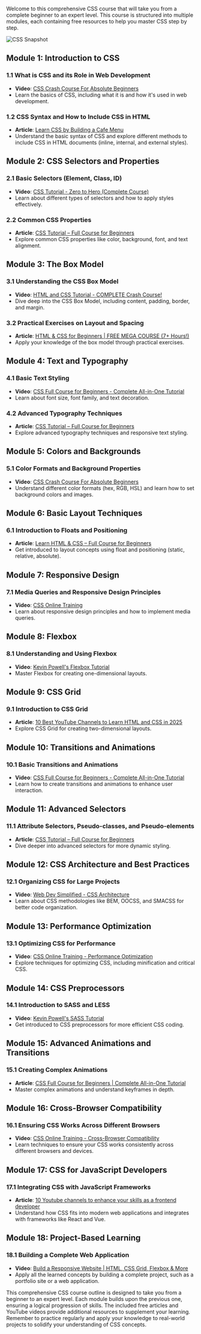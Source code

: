 
Welcome to this comprehensive CSS course that will take you from a complete beginner to an expert level. This course is structured into multiple modules, each containing free resources to help you master CSS step by step.

![CSS Snapshot](https://upload.wikimedia.org/wikipedia/commons/thumb/b/b5/W3C_CSS_Snapshot.png/500px-W3C_CSS_Snapshot.png)

## Module 1: Introduction to CSS

### 1.1 What is CSS and its Role in Web Development
- **Video**: [CSS Crash Course For Absolute Beginners](https://www.youtube.com/watch?v=yfoY53QXEnI)
- Learn the basics of CSS, including what it is and how it's used in web development.

### 1.2 CSS Syntax and How to Include CSS in HTML
- **Article**: [Learn CSS by Building a Cafe Menu](https://www.freecodecamp.org/learn/2022/responsive-web-design/learn-basic-css-by-building-a-cafe-menu/step-1)
- Understand the basic syntax of CSS and explore different methods to include CSS in HTML documents (inline, internal, and external styles).

## Module 2: CSS Selectors and Properties

### 2.1 Basic Selectors (Element, Class, ID)
- **Video**: [CSS Tutorial - Zero to Hero (Complete Course)](https://www.youtube.com/watch?v=1Rs2ND1ryYc)
- Learn about different types of selectors and how to apply styles effectively.

### 2.2 Common CSS Properties
- **Article**: [CSS Tutorial – Full Course for Beginners](https://www.freecodecamp.org/news/css-full-course/)
- Explore common CSS properties like color, background, font, and text alignment.

## Module 3: The Box Model

### 3.1 Understanding the CSS Box Model
- **Video**: [HTML and CSS Tutorial - COMPLETE Crash Course!](https://www.youtube.com/watch?v=D-h8L5hgW-w)
- Dive deep into the CSS Box Model, including content, padding, border, and margin.

### 3.2 Practical Exercises on Layout and Spacing
- **Article**: [HTML & CSS for Beginners | FREE MEGA COURSE (7+ Hours!)](https://www.freecodecamp.org/news/html-css-11-hour-course/)
- Apply your knowledge of the box model through practical exercises.

## Module 4: Text and Typography

### 4.1 Basic Text Styling
- **Video**: [CSS Full Course for Beginners - Complete All-in-One Tutorial](https://www.youtube.com/watch?v=n4R2E7O-Ngo)
- Learn about font size, font family, and text decoration.

### 4.2 Advanced Typography Techniques
- **Article**: [CSS Tutorial – Full Course for Beginners](https://www.freecodecamp.org/news/css-full-course/)
- Explore advanced typography techniques and responsive text styling.

## Module 5: Colors and Backgrounds

### 5.1 Color Formats and Background Properties
- **Video**: [CSS Crash Course For Absolute Beginners](https://www.youtube.com/watch?v=yfoY53QXEnI)
- Understand different color formats (hex, RGB, HSL) and learn how to set background colors and images.

## Module 6: Basic Layout Techniques

### 6.1 Introduction to Floats and Positioning
- **Article**: [Learn HTML & CSS – Full Course for Beginners](https://www.freecodecamp.org/news/learn-html-css/)
- Get introduced to layout concepts using float and positioning (static, relative, absolute).

## Module 7: Responsive Design

### 7.1 Media Queries and Responsive Design Principles
- **Video**: [CSS Online Training](https://www.youtube.com/watch?v=WyxzAU3p8CE)
- Learn about responsive design principles and how to implement media queries.

## Module 8: Flexbox

### 8.1 Understanding and Using Flexbox
- **Video**: [Kevin Powell's Flexbox Tutorial](https://www.youtube.com/watch?v=u044iM9xsWU)
- Master Flexbox for creating one-dimensional layouts.

## Module 9: CSS Grid

### 9.1 Introduction to CSS Grid
- **Article**: [10 Best YouTube Channels to Learn HTML and CSS in 2025](https://www.freecodecamp.org/news/10-best-youtube-channels-to-learn-html-and-css-in-2023/)
- Explore CSS Grid for creating two-dimensional layouts.

## Module 10: Transitions and Animations

### 10.1 Basic Transitions and Animations
- **Video**: [CSS Full Course for Beginners - Complete All-in-One Tutorial](https://www.youtube.com/watch?v=n4R2E7O-Ngo)
- Learn how to create transitions and animations to enhance user interaction.

## Module 11: Advanced Selectors

### 11.1 Attribute Selectors, Pseudo-classes, and Pseudo-elements
- **Article**: [CSS Tutorial – Full Course for Beginners](https://www.freecodecamp.org/news/css-full-course/)
- Dive deeper into advanced selectors for more dynamic styling.

## Module 12: CSS Architecture and Best Practices

### 12.1 Organizing CSS for Large Projects
- **Video**: [Web Dev Simplified - CSS Architecture](https://www.youtube.com/watch?v=9z8LjhWYf_M)
- Learn about CSS methodologies like BEM, OOCSS, and SMACSS for better code organization.

## Module 13: Performance Optimization

### 13.1 Optimizing CSS for Performance
- **Video**: [CSS Online Training - Performance Optimization](https://www.youtube.com/watch?v=WyxzAU3p8CE)
- Explore techniques for optimizing CSS, including minification and critical CSS.

## Module 14: CSS Preprocessors

### 14.1 Introduction to SASS and LESS
- **Video**: [Kevin Powell's SASS Tutorial](https://www.youtube.com/watch?v=_a5j7KoflTs)
- Get introduced to CSS preprocessors for more efficient CSS coding.

## Module 15: Advanced Animations and Transitions

### 15.1 Creating Complex Animations
- **Article**: [CSS Full Course for Beginners | Complete All-in-One Tutorial](https://www.freecodecamp.org/news/css-full-course/)
- Master complex animations and understand keyframes in depth.

## Module 16: Cross-Browser Compatibility

### 16.1 Ensuring CSS Works Across Different Browsers
- **Video**: [CSS Online Training - Cross-Browser Compatibility](https://www.youtube.com/watch?v=WyxzAU3p8CE)
- Learn techniques to ensure your CSS works consistently across different browsers and devices.

## Module 17: CSS for JavaScript Developers

### 17.1 Integrating CSS with JavaScript Frameworks
- **Article**: [10 Youtube channels to enhance your skills as a frontend developer](https://www.freecodecamp.org/news/10-youtube-channels-to-enhance-your-skills-as-a-frontend-developer/)
- Understand how CSS fits into modern web applications and integrates with frameworks like React and Vue.

## Module 18: Project-Based Learning

### 18.1 Building a Complete Web Application
- **Video**: [Build a Responsive Website | HTML, CSS Grid, Flexbox & More](https://www.youtube.com/watch?v=p0bGHP-PXD4)
- Apply all the learned concepts by building a complete project, such as a portfolio site or a web application.

This comprehensive CSS course outline is designed to take you from a beginner to an expert level. Each module builds upon the previous one, ensuring a logical progression of skills. The included free articles and YouTube videos provide additional resources to supplement your learning. Remember to practice regularly and apply your knowledge to real-world projects to solidify your understanding of CSS concepts.